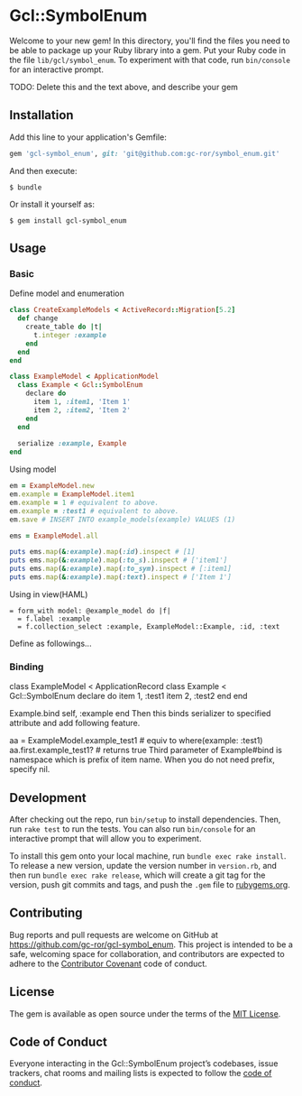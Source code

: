 # Gcl::SymbolEnum

Welcome to your new gem! In this directory, you'll find the files you need to be able to package up your Ruby library into a gem. Put your Ruby code in the file `lib/gcl/symbol_enum`. To experiment with that code, run `bin/console` for an interactive prompt.

TODO: Delete this and the text above, and describe your gem

## Installation

Add this line to your application's Gemfile:

```ruby
gem 'gcl-symbol_enum', git: 'git@github.com:gc-ror/symbol_enum.git'
```

And then execute:

    $ bundle

Or install it yourself as:

    $ gem install gcl-symbol_enum

## Usage

### Basic

Define model and enumeration

```ruby
class CreateExampleModels < ActiveRecord::Migration[5.2]
  def change
    create_table do |t|
      t.integer :example
    end
  end
end

class ExampleModel < ApplicationModel
  class Example < Gcl::SymbolEnum
    declare do
      item 1, :item1, 'Item 1'
      item 2, :item2, 'Item 2'
    end
  end
    
  serialize :example, Example
end
```

Using model

```ruby
em = ExampleModel.new
em.example = ExampleModel.item1
em.example = 1 # equivalent to above.
em.example = :test1 # equivalent to above.
em.save # INSERT INTO example_models(example) VALUES (1)

ems = ExampleModel.all

puts ems.map(&:example).map(:id).inspect # [1]
puts ems.map(&:example).map(:to_s).inspect # ['item1']
puts ems.map(&:example).map(:to_sym).inspect # [:item1]
puts ems.map(&:example).map(:text).inspect # ['Item 1']
```

Using in view(HAML)
```haml
= form_with model: @example_model do |f|
  = f.label :example
  = f.collection_select :example, ExampleModel::Example, :id, :text

```
Define as followings...

### Binding
class ExampleModel < ApplicationRecord
  class Example < Gcl::SymbolEnum
     declare do
        item 1, :test1
        item 2, :test2
     end
  end

  Example.bind self, :example
end
Then this binds serializer to specified attribute and add following feature.

aa = ExampleModel.example_test1  # equiv to where(example: :test1)
aa.first.example_test1? # returns true
Third parameter of Example#bind is namespace which is prefix of item name.
When you do not need prefix, specify nil.


## Development

After checking out the repo, run `bin/setup` to install dependencies. Then, run `rake test` to run the tests. You can also run `bin/console` for an interactive prompt that will allow you to experiment.

To install this gem onto your local machine, run `bundle exec rake install`. To release a new version, update the version number in `version.rb`, and then run `bundle exec rake release`, which will create a git tag for the version, push git commits and tags, and push the `.gem` file to [rubygems.org](https://rubygems.org).

## Contributing

Bug reports and pull requests are welcome on GitHub at https://github.com/gc-ror/gcl-symbol_enum. This project is intended to be a safe, welcoming space for collaboration, and contributors are expected to adhere to the [Contributor Covenant](http://contributor-covenant.org) code of conduct.

## License

The gem is available as open source under the terms of the [MIT License](https://opensource.org/licenses/MIT).

## Code of Conduct

Everyone interacting in the Gcl::SymbolEnum project’s codebases, issue trackers, chat rooms and mailing lists is expected to follow the [code of conduct](https://github.com/[USERNAME]/gcl-symbol_enum/blob/master/CODE_OF_CONDUCT.md).

